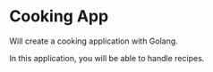 # Cooking App
Will create a cooking application with Golang.

In this application, you will be able to handle recipes.